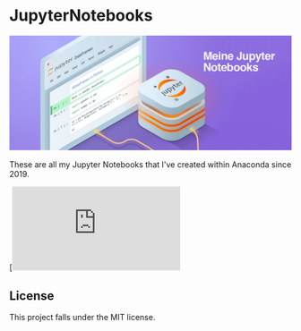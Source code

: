 # JupyterNotebooks


<p align="center">
    <a href="https://github.com/MaximilianFreitag/JupyterNotebooks">
        <img src="https://github.com/MaximilianFreitag/JupyterNotebooks/blob/main/cover_jupyter.png">
    </a>
</p>


These are all my Jupyter Notebooks that I've created within Anaconda since 2019. 


[![MIT License](https://share.streamlit.io/maximilianfreitag/birthday_calculator/main/birthday_calculator.py)


## License
This project falls under the MIT license.
